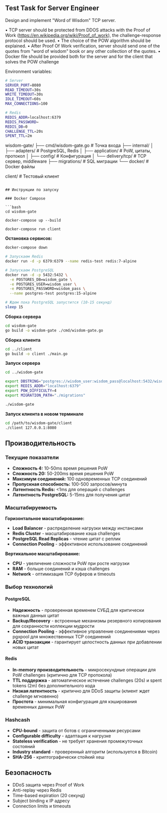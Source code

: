 ## Test Task for Server Engineer

Design and implement "Word of Wisdom" TCP server.

• TCP server should be protected from DDOS attacks with the Proof of Work (https://en.wikipedia.org/wiki/Proof_of_work), the challenge-response protocol should be used.
• The choice of the POW algorithm should be explained.
• After Proof Of Work verification, server should send one of the quotes from "word of wisdom" book or any other collection of the quotes.
• Docker file should be provided both for the server and for the client that solves the POW challenge

Environment variables:

```bash
# Server
SERVER_PORT=8080
READ_TIMEOUT=30s
WRITE_TIMEOUT=30s
IDLE_TIMEOUT=60s
MAX_CONNECTIONS=100

# Redis
REDIS_ADDR=localhost:6379
REDIS_PASSWORD=
REDIS_DB=0
CHALLENGE_TTL=20s
SPENT_TTL=2m

```
wisdom-gate/
├── cmd/wisdom-gate.go          # Точка входа
├── internal/
│   ├── adapters/               # PostgreSQL, Redis
│   ├── application/            # PoW, цитаты, протокол
│   ├── config/                 # Конфигурация
│   └── delivery/tcp/           # TCP сервер, middleware
├── migrations/                 # SQL миграции
└── docker/                     # Docker файлы

client/                         # Тестовый клиент
```

## Инструкции по запуску

### Docker Compose

```bash
cd wisdom-gate

docker-compose up --build

docker-compose run client
```

**Остановка сервисов:**
```bash
docker-compose down
```

```bash
# Запускаем Redis
docker run -d -p 6379:6379 --name redis-test redis:7-alpine

# Запускаем PostgreSQL
docker run -d -p 5432:5432 \
  -e POSTGRES_DB=wisdom_gate \
  -e POSTGRES_USER=wisdom_user \
  -e POSTGRES_PASSWORD=wisdom_pass \
  --name postgres-test postgres:15-alpine

# Ждем пока PostgreSQL запустится (10-15 секунд)
sleep 15
```

**Сборка сервера**
```bash
cd wisdom-gate
go build -o wisdom-gate ./cmd/wisdom-gate.go
```

**Сборка клиента**
```bash
cd ../client
go build -o client ./main.go
```

**Запуск сервера**
```bash
cd ../wisdom-gate

export DBSTRING="postgres://wisdom_user:wisdom_pass@localhost:5432/wisdom_gate?sslmode=disable"
export REDIS_ADDR="localhost:6379"
export POW_DIFFICULTY=4
export MIGRATION_PATH="./migrations"

./wisdom-gate
```

**Запуск клиента в новом терминале**
```bash
cd /path/to/wisdom-gate/client
./client 127.0.0.1:8080
```

## Производительность

### Текущие показатели
- **Сложность 4:** 10-50ms время решения PoW
- **Сложность 20:** 50-200ms время решения PoW  
- **Максимум соединений:** 100 одновременных TCP соединений
- **Пропускная способность:** 100-500 запросов/минута
- **Латентность Redis:** <1ms для операций с challenges
- **Латентность PostgreSQL:** 5-15ms для получения цитат

### Масштабируемость
**Горизонтальное масштабирование:**
- **Load Balancer** - распределение нагрузки между инстансами
- **Redis Cluster** - масштабирование кэша challenges
- **PostgreSQL Read Replicas** - чтение цитат с реплик
- **Connection Pooling** - эффективное использование соединений

**Вертикальное масштабирование:**
- **CPU** - увеличение сложности PoW при росте нагрузки
- **RAM** - больше соединений и кэша challenges
- **Network** - оптимизация TCP буферов и timeouts

### Выбор технологий

#### PostgreSQL
- **Надежность** - проверенная временем СУБД для критически важных данных цитат
- **Backup/Recovery** - встроенные механизмы резервного копирования для сохранности коллекции мудрости
- **Connection Pooling** - эффективное управление соединениями через pgxpool для множественных TCP соединений
- **ACID транзакции** - гарантирует целостность данных при добавлении новых цитат

#### Redis
- **In-memory производительность** - микросекундные операции для PoW challenges (критично для TCP протокола)
- **TTL поддержка** - автоматическое истечение challenges (20s) и spent tokens (2m) без дополнительного кода
- **Низкая латентность** - критично для DDoS защиты (клиент ждет challenge мгновенно)
- **Простота** - минимальная конфигурация для кэширования временных данных PoW


### Hashcash
- **CPU-bound** - защита от ботов с ограниченными ресурсами
- **Configurable difficulty** - адаптация к нагрузке
- **Stateless verification** - не требует хранения промежуточных состояний
- **Industry standard** - проверенный алгоритм (используется в Bitcoin)
- **SHA-256** - криптографически стойкий хеш

## Безопасность

- DDoS защита через Proof of Work
- Anti-replay через Redis
- Time-based expiration (20 секунд)
- Subject binding к IP адресу
- Connection limits и timeouts